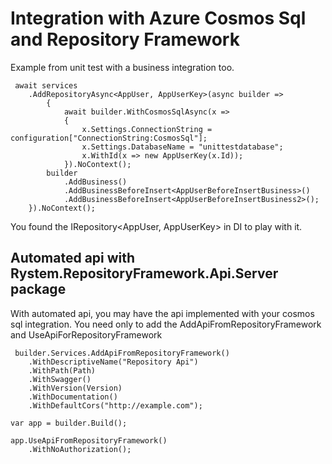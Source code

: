 # Integration with Azure Cosmos Sql and Repository Framework
Example from unit test with a business integration too.

     await services
        .AddRepositoryAsync<AppUser, AppUserKey>(async builder =>
            {
                await builder.WithCosmosSqlAsync(x =>
                {
                    x.Settings.ConnectionString = configuration["ConnectionString:CosmosSql"];
                    x.Settings.DatabaseName = "unittestdatabase";
                    x.WithId(x => new AppUserKey(x.Id));
                }).NoContext();
            builder
                .AddBusiness()
                .AddBusinessBeforeInsert<AppUserBeforeInsertBusiness>()
                .AddBusinessBeforeInsert<AppUserBeforeInsertBusiness2>();
        }).NoContext();

You found the IRepository<AppUser, AppUserKey> in DI to play with it.

## Automated api with Rystem.RepositoryFramework.Api.Server package
With automated api, you may have the api implemented with your cosmos sql integration.
You need only to add the AddApiFromRepositoryFramework and UseApiForRepositoryFramework

     builder.Services.AddApiFromRepositoryFramework()
        .WithDescriptiveName("Repository Api")
        .WithPath(Path)
        .WithSwagger()
        .WithVersion(Version)
        .WithDocumentation()
        .WithDefaultCors("http://example.com");  

    var app = builder.Build();

    app.UseApiFromRepositoryFramework()
        .WithNoAuthorization();